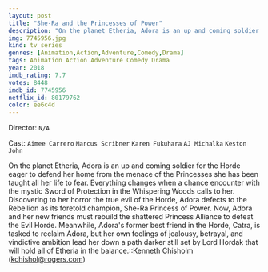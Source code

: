 ```yaml
---
layout: post
title: "She-Ra and the Princesses of Power"
description: "On the planet Etheria, Adora is an up and coming soldier for the Horde eager to defend her home from the menace of the Princesses she has been taught all her life to fear. Everything changes when a chance encounter with the mystic Sword of Protection in the Whispering Woods calls to her. Discovering to her horror the true evil of the Horde, Adora defects to the Rebellion as its foretold champion, She-Ra Princess of Power. Now, Adora and her new friends must rebuild the shattered Princess Alliance to defeat the Evil Horde. Meanwhile, .."
img: 7745956.jpg
kind: tv series
genres: [Animation,Action,Adventure,Comedy,Drama]
tags: Animation Action Adventure Comedy Drama 
year: 2018
imdb_rating: 7.7
votes: 8448
imdb_id: 7745956
netflix_id: 80179762
color: ee6c4d
---
```

Director: `N/A`  

Cast: `Aimee Carrero` `Marcus Scribner` `Karen Fukuhara` `AJ Michalka` `Keston John` 

On the planet Etheria, Adora is an up and coming soldier for the Horde eager to defend her home from the menace of the Princesses she has been taught all her life to fear. Everything changes when a chance encounter with the mystic Sword of Protection in the Whispering Woods calls to her. Discovering to her horror the true evil of the Horde, Adora defects to the Rebellion as its foretold champion, She-Ra Princess of Power. Now, Adora and her new friends must rebuild the shattered Princess Alliance to defeat the Evil Horde. Meanwhile, Adora's former best friend in the Horde, Catra, is tasked to reclaim Adora, but her own feelings of jealousy, betrayal, and vindictive ambition lead her down a path darker still set by Lord Hordak that will hold all of Etheria in the balance.::Kenneth Chisholm (kchishol@rogers.com)